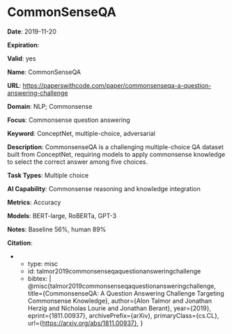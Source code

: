 # CommonSenseQA

**Date**: 2019-11-20

**Expiration**: 

**Valid**: yes

**Name**: CommonSenseQA

**URL**: https://paperswithcode.com/paper/commonsenseqa-a-question-answering-challenge

**Domain**: NLP; Commonsense

**Focus**: Commonsense question answering

**Keyword**: ConceptNet, multiple-choice, adversarial

**Description**: CommonsenseQA is a challenging multiple-choice QA dataset built from ConceptNet, requiring models to apply commonsense knowledge to select the correct answer  among five choices. 

**Task Types**: Multiple choice

**AI Capability**: Commonsense reasoning and knowledge integration

**Metrics**: Accuracy

**Models**: BERT-large, RoBERTa, GPT-3

**Notes**: Baseline 56%, human 89%

**Citation**:

-
  - type: misc
  - id: talmor2019commonsenseqaquestionansweringchallenge
  - bibtex: |
      @misc{talmor2019commonsenseqaquestionansweringchallenge, title={CommonsenseQA: A Question Answering Challenge Targeting Commonsense Knowledge}, author={Alon Talmor and Jonathan Herzig and Nicholas Lourie and Jonathan Berant}, year={2019}, eprint={1811.00937}, archivePrefix={arXiv}, primaryClass={cs.CL}, url={https://arxiv.org/abs/1811.00937}, }

